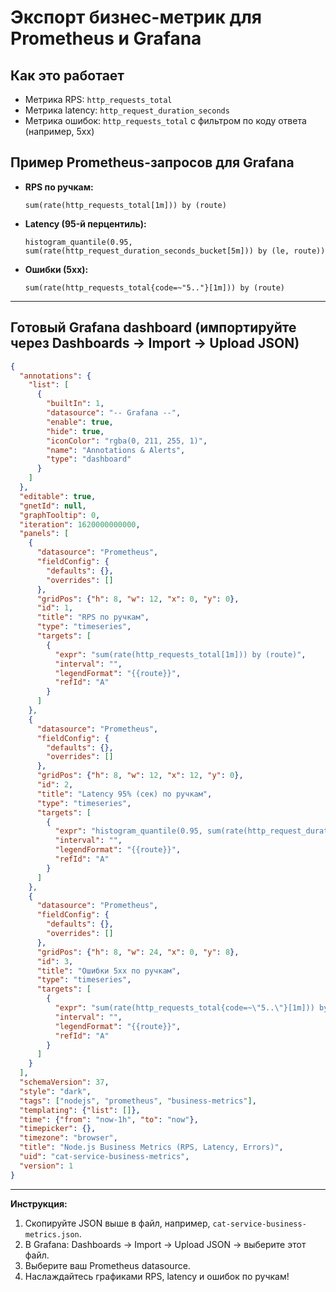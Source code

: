 # Экспорт бизнес-метрик для Prometheus и Grafana

## Как это работает

- Метрика RPS: `http_requests_total`
- Метрика latency: `http_request_duration_seconds`
- Метрика ошибок: `http_requests_total` с фильтром по коду ответа (например, 5xx)

## Пример Prometheus-запросов для Grafana

- **RPS по ручкам:**
  ```
  sum(rate(http_requests_total[1m])) by (route)
  ```
- **Latency (95-й перцентиль):**
  ```
  histogram_quantile(0.95, sum(rate(http_request_duration_seconds_bucket[5m])) by (le, route))
  ```
- **Ошибки (5xx):**
  ```
  sum(rate(http_requests_total{code=~"5.."}[1m])) by (route)
  ```

---

## Готовый Grafana dashboard (импортируйте через Dashboards → Import → Upload JSON)

```json
{
  "annotations": {
    "list": [
      {
        "builtIn": 1,
        "datasource": "-- Grafana --",
        "enable": true,
        "hide": true,
        "iconColor": "rgba(0, 211, 255, 1)",
        "name": "Annotations & Alerts",
        "type": "dashboard"
      }
    ]
  },
  "editable": true,
  "gnetId": null,
  "graphTooltip": 0,
  "iteration": 1620000000000,
  "panels": [
    {
      "datasource": "Prometheus",
      "fieldConfig": {
        "defaults": {},
        "overrides": []
      },
      "gridPos": {"h": 8, "w": 12, "x": 0, "y": 0},
      "id": 1,
      "title": "RPS по ручкам",
      "type": "timeseries",
      "targets": [
        {
          "expr": "sum(rate(http_requests_total[1m])) by (route)",
          "interval": "",
          "legendFormat": "{{route}}",
          "refId": "A"
        }
      ]
    },
    {
      "datasource": "Prometheus",
      "fieldConfig": {
        "defaults": {},
        "overrides": []
      },
      "gridPos": {"h": 8, "w": 12, "x": 12, "y": 0},
      "id": 2,
      "title": "Latency 95% (сек) по ручкам",
      "type": "timeseries",
      "targets": [
        {
          "expr": "histogram_quantile(0.95, sum(rate(http_request_duration_seconds_bucket[5m])) by (le, route))",
          "interval": "",
          "legendFormat": "{{route}}",
          "refId": "A"
        }
      ]
    },
    {
      "datasource": "Prometheus",
      "fieldConfig": {
        "defaults": {},
        "overrides": []
      },
      "gridPos": {"h": 8, "w": 24, "x": 0, "y": 8},
      "id": 3,
      "title": "Ошибки 5xx по ручкам",
      "type": "timeseries",
      "targets": [
        {
          "expr": "sum(rate(http_requests_total{code=~\"5..\"}[1m])) by (route)",
          "interval": "",
          "legendFormat": "{{route}}",
          "refId": "A"
        }
      ]
    }
  ],
  "schemaVersion": 37,
  "style": "dark",
  "tags": ["nodejs", "prometheus", "business-metrics"],
  "templating": {"list": []},
  "time": {"from": "now-1h", "to": "now"},
  "timepicker": {},
  "timezone": "browser",
  "title": "Node.js Business Metrics (RPS, Latency, Errors)",
  "uid": "cat-service-business-metrics",
  "version": 1
}
```

---
**Инструкция:**
1. Скопируйте JSON выше в файл, например, `cat-service-business-metrics.json`.
2. В Grafana: Dashboards → Import → Upload JSON → выберите этот файл.
3. Выберите ваш Prometheus datasource.
4. Наслаждайтесь графиками RPS, latency и ошибок по ручкам! 